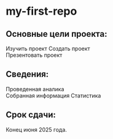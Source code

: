 # my-first-repo

## Основные цели проекта:
Изучить проект
Создать проект  
Презентовать проект

## Сведения:
Проведенная аналика  
Собранная информация
Статистика

## Срок сдачи:
Конец июня 2025 года.